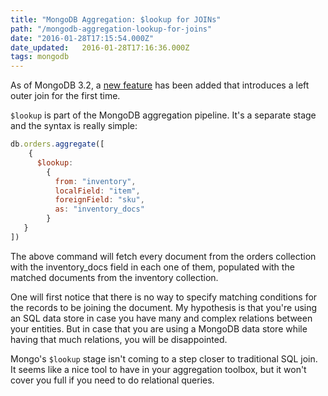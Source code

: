 ```yaml
---
title: "MongoDB Aggregation: $lookup for JOINs"
path: "/mongodb-aggregation-lookup-for-joins"
date: "2016-01-28T17:15:54.000Z"
date_updated:   2016-01-28T17:16:36.000Z
tags: mongodb
---
```


As of MongoDB 3.2, a [new feature](https://docs.mongodb.org/manual/reference/operator/aggregation/lookup/) has been added that introduces a left outer join for the first time.

`$lookup` is part of the MongoDB aggregation pipeline. It's a separate stage and the syntax is really simple:

```js
db.orders.aggregate([
    {
      $lookup:
        {
          from: "inventory",
          localField: "item",
          foreignField: "sku",
          as: "inventory_docs"
        }
   }
])
```

The above command will fetch every document from the orders collection with the inventory_docs field in each one of them, populated with the matched documents from the inventory collection.

One will first notice that there is no way to specify matching conditions for the records to be joining the document. My hypothesis is that you're using an SQL data store in case you have many and complex relations between your entities. But in case that you are using a MongoDB data store while having that much relations, you will be disappointed.

Mongo's `$lookup` stage isn't coming to a step closer to traditional SQL join. It seems like a nice tool to have in your aggregation toolbox, but it won't cover you full if you need to do relational queries.

